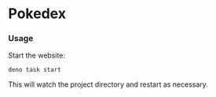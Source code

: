 # Pokedex

### Usage

Start the website:

```
deno task start
```

This will watch the project directory and restart as necessary.
